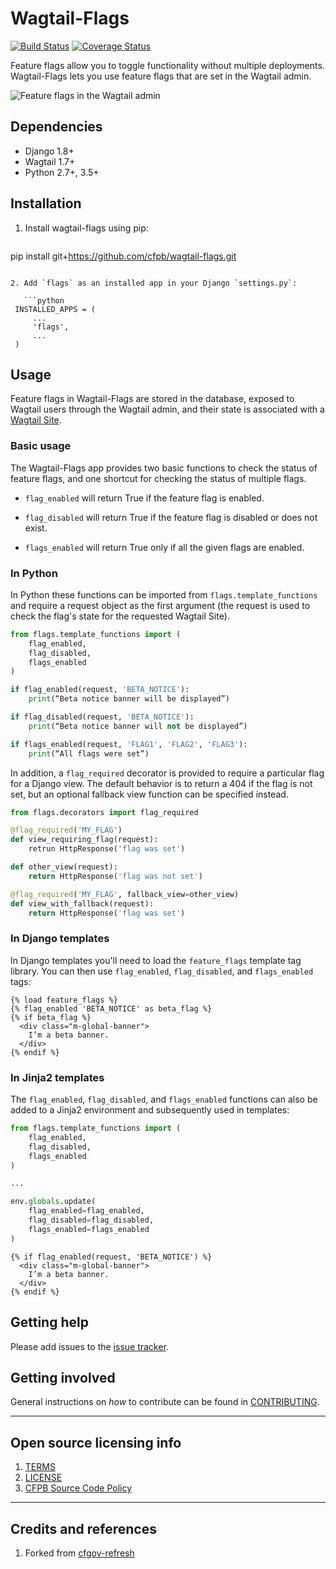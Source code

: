 # Wagtail-Flags

[![Build Status](https://travis-ci.org/cfpb/wagtail-flags.svg?branch=master)](https://travis-ci.org/cfpb/wagtail-flags)
[![Coverage Status](https://coveralls.io/repos/github/cfpb/wagtail-flags/badge.svg?branch=master)](https://coveralls.io/github/cfpb/wagtail-flags?branch=master)

Feature flags allow you to toggle functionality without multiple deployments. Wagtail-Flags lets you use feature flags that are set in the Wagtail admin.

![Feature flags in the Wagtail admin](screenshot.png)


## Dependencies

- Django 1.8+
- Wagtail 1.7+
- Python 2.7+, 3.5+
 

## Installation

1. Install wagtail-flags using pip:

   ```shell
pip install git+https://github.com/cfpb/wagtail-flags.git
```

2. Add `flags` as an installed app in your Django `settings.py`:

   ```python
 INSTALLED_APPS = (
     ...
     'flags',
     ...
 )
```


## Usage

Feature flags in Wagtail-Flags are stored in the database, exposed to Wagtail users through the Wagtail admin, and their state is associated with a [Wagtail Site](http://docs.wagtail.io/en/stable/reference/pages/model_reference.html#site).

### Basic usage

The Wagtail-Flags app provides two basic functions to check the status of feature flags, and one shortcut for checking the status of multiple flags.

- `flag_enabled` will return True if the feature flag is enabled. 

- `flag_disabled` will return True if the feature flag is disabled or does not exist.

- `flags_enabled` will return True only if all the given flags are enabled.


### In Python

In Python these functions can be imported from `flags.template_functions` and require a request object as the first argument (the request is used to check the flag's state for the requested Wagtail Site).

```python
from flags.template_functions import (
    flag_enabled,
    flag_disabled,
    flags_enabled
)

if flag_enabled(request, 'BETA_NOTICE'):
	print(“Beta notice banner will be displayed”)

if flag_disabled(request, 'BETA_NOTICE'):
	print(“Beta notice banner will not be displayed”)

if flags_enabled(request, 'FLAG1', 'FLAG2', 'FLAG3'):
	print(“All flags were set”)
```

In addition, a `flag_required` decorator is provided to require a particular flag for a Django view. The default behavior is to return a 404 if the flag is not set, but an optional fallback view function can be specified instead.

```python
from flags.decorators import flag_required

@flag_required('MY_FLAG')
def view_requiring_flag(request):
    retrun HttpResponse('flag was set')

def other_view(request):
    return HttpResponse('flag was not set')

@flag_required('MY_FLAG', fallback_view=other_view)
def view_with_fallback(request):
    return HttpResponse('flag was set')
```


### In Django templates

In Django templates you'll need to load the `feature_flags` template tag library. You can then use `flag_enabled`, `flag_disabled`, and `flags_enabled` tags:

```django
{% load feature_flags %}
{% flag_enabled 'BETA_NOTICE' as beta_flag %}
{% if beta_flag %}
  <div class="m-global-banner">
    I’m a beta banner.   
  </div>
{% endif %}
```


### In Jinja2 templates

The `flag_enabled`, `flag_disabled`, and `flags_enabled` functions can also be added to a Jinja2 environment and subsequently used in templates:

```python
from flags.template_functions import (
    flag_enabled,
    flag_disabled,
    flags_enabled
)

...

env.globals.update(
    flag_enabled=flag_enabled,
    flag_disabled=flag_disabled,
    flags_enabled=flags_enabled
)
```

```jinja
{% if flag_enabled(request, 'BETA_NOTICE') %}
  <div class="m-global-banner">
    I’m a beta banner.   
  </div>
{% endif %}
```


## Getting help

Please add issues to the [issue tracker](https://github.com/cfpb/wagtail-flags/issues).

## Getting involved

General instructions on _how_ to contribute can be found in [CONTRIBUTING](CONTRIBUTING.md).


----

## Open source licensing info
1. [TERMS](TERMS.md)
2. [LICENSE](LICENSE)
3. [CFPB Source Code Policy](https://github.com/cfpb/source-code-policy/)


----

## Credits and references

1. Forked from [cfgov-refresh](https://github.com/cfpb/cfgov-refresh/tree/master/cfgov/flags)
